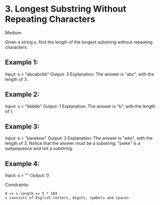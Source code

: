 # 3. Longest Substring Without Repeating Characters
Medium

Given a string s, find the length of the longest substring without repeating characters.

## Example 1:

Input: s = "abcabcbb"
Output: 3
Explanation: The answer is "abc", with the length of 3.

## Example 2:

Input: s = "bbbbb"
Output: 1
Explanation: The answer is "b", with the length of 1.

## Example 3:

Input: s = "pwwkew"
Output: 3
Explanation: The answer is "wke", with the length of 3.
Notice that the answer must be a substring, "pwke" is a subsequence and not a substring.

## Example 4:

Input: s = ""
Output: 0

Constraints:

    0 <= s.length <= 5 * 104
    s consists of English letters, digits, symbols and spaces.

